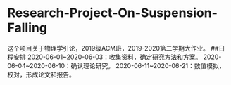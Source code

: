 # Research-Project-On-Suspension-Falling
这个项目关于物理学引论，2019级ACM班，2019-2020第二学期大作业。
##日程安排
2020-06-01~2020-06-03：收集资料，确定研究方法和方案。
2020-06-04~2020-06-10：确认理论研究。
2020-06-11~2020-06-21：数值模拟，校对，形成论文和报告。
